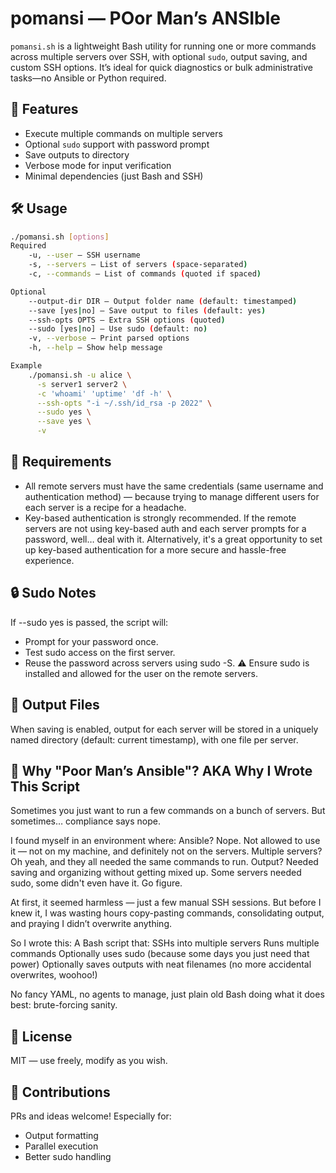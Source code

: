 # pomansi — POor Man’s ANSIble

`pomansi.sh` is a lightweight Bash utility for running one or more commands across multiple servers over SSH, with optional `sudo`, output saving, and custom SSH options. It’s ideal for quick diagnostics or bulk administrative tasks—no Ansible or Python required.

## 🚀 Features
- Execute multiple commands on multiple servers
- Optional `sudo` support with password prompt
- Save outputs to directory
- Verbose mode for input verification
- Minimal dependencies (just Bash and SSH)

## 🛠️ Usage
```bash
./pomansi.sh [options]
Required
    -u, --user — SSH username
    -s, --servers — List of servers (space-separated)
    -c, --commands — List of commands (quoted if spaced)

Optional
    --output-dir DIR — Output folder name (default: timestamped)
    --save [yes|no] — Save output to files (default: yes)
    --ssh-opts OPTS — Extra SSH options (quoted)
    --sudo [yes|no] — Use sudo (default: no)
    -v, --verbose — Print parsed options
    -h, --help — Show help message

Example
    ./pomansi.sh -u alice \
      -s server1 server2 \
      -c 'whoami' 'uptime' 'df -h' \
      --ssh-opts "-i ~/.ssh/id_rsa -p 2022" \
      --sudo yes \
      --save yes \
      -v
```

## 📝 Requirements
- All remote servers must have the same credentials (same username and authentication method) — because trying to manage different users for each server is a recipe for a headache.
- Key-based authentication is strongly recommended. If the remote servers are not using key-based auth and each server prompts for a password, well… deal with it. Alternatively, it's a great opportunity to set up key-based authentication for a more secure and hassle-free experience.

## 🔒 Sudo Notes
If --sudo yes is passed, the script will:
- Prompt for your password once.
- Test sudo access on the first server.
- Reuse the password across servers using sudo -S.
⚠️ Ensure sudo is installed and allowed for the user on the remote servers.

## 📂 Output Files
When saving is enabled, output for each server will be stored in a uniquely named directory (default: current timestamp), with one file per server.

## 🐚 Why "Poor Man’s Ansible"? AKA Why I Wrote This Script
Sometimes you just want to run a few commands on a bunch of servers. But sometimes… compliance says nope.

I found myself in an environment where:
    Ansible? Nope. Not allowed to use it — not on my machine, and definitely not on the servers.
    Multiple servers? Oh yeah, and they all needed the same commands to run.
    Output? Needed saving and organizing without getting mixed up.
    Some servers needed sudo, some didn't even have it. Go figure.

At first, it seemed harmless — just a few manual SSH sessions. But before I knew it, I was wasting hours copy-pasting commands, consolidating output, and praying I didn’t overwrite anything.

So I wrote this:
    A Bash script that:
        SSHs into multiple servers
        Runs multiple commands
        Optionally uses sudo (because some days you just need that power)
        Optionally saves outputs with neat filenames (no more accidental overwrites, woohoo!)

No fancy YAML, no agents to manage, just plain old Bash doing what it does best: brute-forcing sanity.

## 📜 License
MIT — use freely, modify as you wish.

## 🙏 Contributions
PRs and ideas welcome! Especially for:
- Output formatting
- Parallel execution
- Better sudo handling
